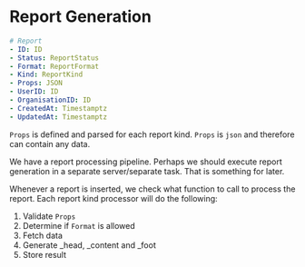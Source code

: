# Report Generation

```yaml
# Report
- ID: ID
- Status: ReportStatus
- Format: ReportFormat
- Kind: ReportKind
- Props: JSON
- UserID: ID
- OrganisationID: ID
- CreatedAt: Timestamptz
- UpdatedAt: Timestamptz
```

`Props` is defined and parsed for each report kind. `Props` is `json` and therefore can contain any data. 

We have a report processing pipeline. Perhaps we should execute report generation in a separate server/separate task. That is something for later.

Whenever a report is inserted, we check what function to call to process the report. Each report kind processor will do the following:

1. Validate `Props`
2. Determine if `Format` is allowed
3. Fetch data
4. Generate _head, _content and _foot
5. Store result